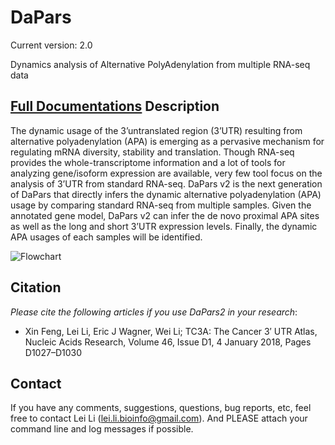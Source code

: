 # DaPars
Current version: 2.0

Dynamics analysis of Alternative PolyAdenylation from multiple RNA-seq data

[**Full Documentations**](https://leilisysbio.github.io/DaPars2_Documentation/DaPars2.html)
Description
-----
The dynamic usage of the 3’untranslated region (3’UTR) resulting from alternative polyadenylation (APA) is emerging as a pervasive mechanism for regulating mRNA diversity, stability and translation. Though RNA-seq provides the whole-transcriptome information and a lot of tools for analyzing gene/isoform expression are available, very few tool focus on the analysis of 3’UTR from standard RNA-seq. DaPars v2 is the next generation of DaPars that directly infers the dynamic alternative polyadenylation (APA) usage by comparing standard RNA-seq from multiple samples. Given the annotated gene model, DaPars v2 can infer the de novo proximal APA sites as well as the long and short 3’UTR expression levels. Finally, the dynamic APA usages of each samples will be identified.

![Flowchart](https://farm8.staticflickr.com/7814/46170216185_6e5eb332fb.jpg)


Citation
-----
*Please cite the following articles if you use DaPars2 in your research*:
* Xin Feng, Lei Li, Eric J Wagner, Wei Li; TC3A: The Cancer 3′ UTR Atlas, Nucleic Acids Research, Volume 46, Issue D1, 4 January 2018, Pages D1027–D1030


Contact
-----
If you have any comments, suggestions, questions, bug reports, etc, feel free to contact Lei Li (lei.li.bioinfo@gmail.com). And PLEASE attach your command line and log messages if possible.


